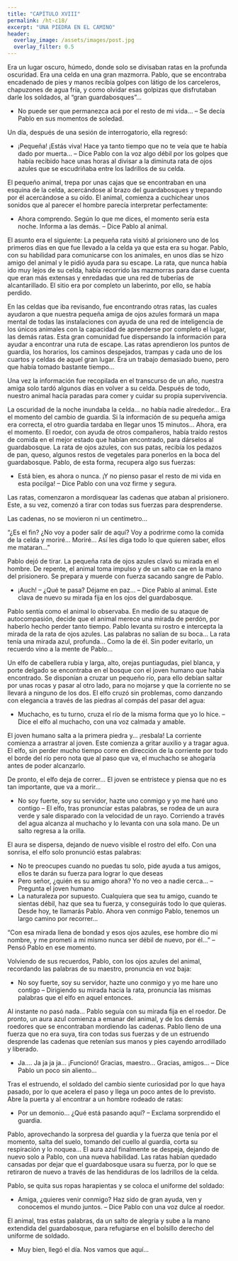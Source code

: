 ```yaml
---
title: "CAPÍTULO XVIII"
permalink: /ht-c18/
excerpt: "UNA PIEDRA EN EL CAMINO"
header:
  overlay_image: /assets/images/post.jpg
  overlay_filter: 0.5
---
```


Era un lugar oscuro, húmedo, donde solo se divisaban ratas en la profunda oscuridad. Era una celda en una gran mazmorra. Pablo, que se encontraba encadenado de pies y manos recibía golpes con látigo de los carceleros, chapuzones de agua fría, y como olvidar esas golpizas que disfrutaban darle los soldados, al “gran guardabosques”…

-	No puede ser que permanezca acá por el resto de mi vida… – Se decía Pablo en sus momentos de soledad.

Un día, después de una sesión de interrogatorio, ella regresó:

-	¡Pequeña! ¡Estás viva! Hace ya tanto tiempo que no te veía que te había dado por muerta… – Dice Pablo con la voz algo débil por los golpes que había recibido hace unas horas al divisar a la diminuta rata de ojos azules que se escudriñaba entre los ladrillos de su celda.

El pequeño animal, trepa por unas cajas que se encontraban en una esquina de la celda, acercándose al  brazo del guardabosques y trepando por él acercándose a su oído. El animal, comienza a cuchichear unos sonidos que al parecer el hombre parecía interpretar perfectamente:

-	Ahora comprendo. Según lo que me dices, el momento sería esta noche. Informa a las demás. – Dice Pablo al animal.

El asunto era el siguiente: La pequeña rata visitó al prisionero uno de los primeros días en que fue llevado a la celda ya que esta era su hogar. Pablo, con su habilidad para comunicarse con los animales, en unos días se hizo amigo del animal y le pidió ayuda para su escape. La rata, que nunca había ido muy lejos de su celda, había recorrido las mazmorras para darse cuenta que eran más extensas y enredadas que una red de tuberías de alcantarillado. El sitio era por completo un laberinto, por ello, se había perdido. 

En las celdas que iba revisando, fue encontrando otras ratas, las cuales ayudaron a que nuestra pequeña amiga de ojos azules formará un mapa mental de todas las instalaciones con ayuda de una red de inteligencia de los únicos animales con la capacidad de aprenderse por completo el lugar, las demás ratas. Esta gran comunidad fue dispersando la información para ayudar a encontrar una ruta de escape. Las ratas aprendieron los puntos de guardia, los horarios, los caminos despejados, trampas y cada uno de los cuartos y celdas de aquel gran lugar. Era un trabajo demasiado bueno, pero que había tomado bastante tiempo… 

Una vez la información fue recopilada en el transcurso de un año, nuestra amiga solo tardó algunos días en volver a su celda. Después de todo, nuestro animal hacía paradas para comer y cuidar su propia supervivencia.

La oscuridad de la noche inundaba la celda… no había nadie alrededor… Era el momento del cambio de guardia. Si la información de su pequeña amiga era correcta, el otro guardia tardaba en llegar unos 15 minutos… Ahora, era el momento. El roedor, con ayuda de otros compañeros, había traído restos de comida en el mejor estado que habían encontrado, para dárselos al guardabosque. La rata de ojos azules, con sus patas, recibía los pedazos de pan, queso, algunos restos de vegetales para ponerlos en la boca del guardabosque. Pablo, de esta forma, recupera algo sus fuerzas:

-	Está bien, es ahora o nunca. ¡Y no pienso pasar el resto de mi vida en esta pocilga! – Dice Pablo con una voz firme y segura.

Las ratas, comenzaron a mordisquear las cadenas que ataban al prisionero. Este, a su vez, comenzó a tirar con todas sus fuerzas para desprenderse.

Las cadenas, no se movieron ni un centímetro…

“¿Es el fin? ¿No voy a poder salir de aquí? Voy a podrirme como la comida de la celda y moriré… Moriré… Así les diga todo lo que quieren saber, ellos me mataran…”

Pablo dejó de tirar. La pequeña rata de ojos azules clavó su mirada en el hombre. De repente, el animal toma impulso y de un salto cae en la mano del prisionero. Se prepara y muerde con fuerza sacando sangre de Pablo.

-	¡Auch! – ¿Qué te pasa? Déjame en paz… – Dice Pablo al animal. Este clava de nuevo su mirada fija en los ojos del guardabosque.

Pablo sentía como el animal lo observaba. En medio de su ataque de autocompasión, decide que el animal merece una mirada de perdón, por haberlo hecho perder tanto tiempo. Pablo levanta su rostro e intercepta la mirada de la rata de ojos azules. Las palabras no salían de su boca… La rata tenía una mirada azul, profunda… Como la de él. Sin poder evitarlo, un recuerdo vino a la mente de Pablo…

Un elfo de cabellera rubia y larga, alto, orejas puntiagudas, piel blanca, y porte delgado se encontraba en el bosque con el joven humano que había encontrado. Se disponían a cruzar un pequeño río, para ello debían saltar por unas rocas y pasar al otro lado, para no mojarse y que la corriente no se llevará a ninguno de los dos. El elfo cruzó sin problemas, como danzando con elegancia a través de las piedras al compás del pasar del agua:

-	Muchacho, es tu turno, cruza el río de la misma forma que yo lo hice. – Dice el elfo al muchacho, con una voz calmada y amable.

El joven humano salta a la primera piedra y… ¡resbala! 
La corriente comienza a arrastrar al joven. Este comienza a gritar auxilio y a tragar agua. El elfo, sin perder mucho tiempo corre en dirección de la corriente por todo el borde del río pero nota que al paso que va, el muchacho se ahogaría antes de poder alcanzarlo.

De pronto, el elfo deja de correr… El joven se entristece y piensa que no es tan importante, que va a morir…

-	No soy fuerte, soy su servidor, hazte uno conmigo y yo me haré uno contigo – El elfo, tras pronunciar estas palabras, se rodea de un aura verde y sale disparado con la velocidad de un rayo. Corriendo a través del agua alcanza al muchacho y lo levanta con una sola mano. De un salto regresa a la orilla.

El aura se dispersa, dejando de nuevo visible el rostro del elfo. Con una sonrisa, el elfo solo pronunció estas palabras:

-	No te preocupes cuando no puedas tu solo, pide ayuda a tus amigos, ellos te darán su fuerza para lograr lo que deseas
-	Pero señor, ¿quién es su amigo ahora? Yo no veo a nadie cerca… – Pregunta el joven humano
-	La naturaleza por supuesto. Cualquiera que sea tu amigo, cuando te sientas débil, haz que sea tu fuerza, y conseguirás todo lo que quieras. Desde hoy, te llamarás Pablo. Ahora ven conmigo Pablo, tenemos un largo camino por recorrer…

“Con esa mirada llena de bondad y esos ojos azules, ese hombre dio mi nombre, y me prometí a mí mismo nunca ser débil de nuevo, por él…” – Pensó Pablo en ese momento.

Volviendo de sus recuerdos, Pablo, con los ojos azules del animal, recordando las palabras de su maestro, pronuncia en voz baja:

-	No soy fuerte, soy su servidor, hazte uno conmigo y yo me hare uno contigo – Dirigiendo su mirada hacia la rata, pronuncia las mismas palabras que el elfo en aquel entonces.

Al instante no pasó nada… Pablo seguía con su mirada fija en el roedor. De pronto, un aura azul comienza a emanar del animal, y de los demás roedores que se encontraban mordiendo las cadenas. Pablo lleno de una fuerza que no era suya, tira con todas sus fuerzas y de un estruendo desprende las cadenas que retenían sus manos y pies cayendo arrodillado y liberado.

-	Ja…. Ja ja ja ja… ¡Funcionó! Gracias, maestro… Gracias, amigos… – Dice Pablo un poco sin aliento…

Tras el estruendo, el soldado del cambio siente curiosidad por lo que haya pasado, por lo que acelera el paso y llega un poco antes de lo previsto. Abre la puerta y al encontrar a un hombre rodeado de ratas:

-	Por un demonio… ¿Qué está pasando aquí? – Exclama sorprendido el guardia.

Pablo, aprovechando la sorpresa del guardia y la fuerza que tenía por el momento, salta del suelo, tomando del cuello al guardia, corta su respiración y lo noquea…
El aura azul finalmente se despeja, dejando de nuevo solo a Pablo, con una nueva habilidad.
Las ratas habían quedado cansadas por dejar que el guardabosque usara su fuerza, por lo que se retiraron de nuevo a través de las hendiduras de los ladrillos de la celda.

Pablo, se quita sus ropas harapientas y se coloca el uniforme del soldado:

-	Amiga, ¿quieres venir conmigo? Haz sido de gran ayuda, ven y conocemos el mundo juntos. – Dice Pablo con una voz dulce al roedor.

El animal, tras estas palabras, da un salto de alegría y sube a la mano extendida del guardabosque, para refugiarse en el bolsillo derecho del uniforme de soldado.

-	Muy bien, llegó el día. Nos vamos que aquí…
